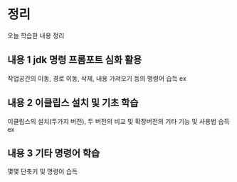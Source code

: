 # 정리

오늘 학습한 내용 정리

## 내용 1 jdk 명령 프롬포트 심화 활용

작업공간의 이동, 경로 이동, 삭제, 내용 가져오기 등의 명령어 습득
ex


## 내용 2 이클립스 설치 및 기초 학습

이클립스의 설치(두가지 버전), 두 버전의 비교 및 확장버전의 기타 기능 및 사용법 습득
ex

## 내용 3 기타 명령어 학습
몇몇 단축키 및 명령어 습득
